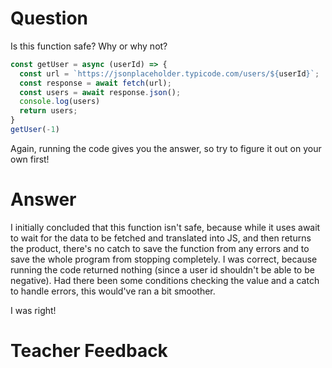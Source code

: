 # Question

Is this function safe? Why or why not?

```js
const getUser = async (userId) => {
  const url = `https://jsonplaceholder.typicode.com/users/${userId}`;
  const response = await fetch(url);
  const users = await response.json();
  console.log(users)
  return users;
}
getUser(-1)
```

Again, running the code gives you the answer, so try to figure it out on your own first!

# Answer
I initially concluded that this function isn't safe, because while it uses await to wait for the data to be fetched and translated into JS, and then returns the product, there's no catch to save the function from any errors and to save the whole program from stopping completely. I was correct, because running the code returned nothing (since a user id shouldn't be able to be negative). Had there been some conditions checking the value and a catch to handle errors, this would've ran a bit smoother. 

I was right!

# Teacher Feedback